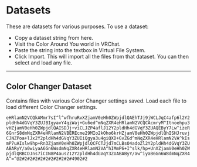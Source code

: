 # Datasets
These are datasets for various purposes. To use a dataset:
* Copy a dataset string from here.
* Visit the Color Around You world in VRChat.
* Paste the string into the textbox in Virtual File System.
* Click Import. This will import all the files from that dataset. You can then select and load any file.
----
## Color Changer Dataset
Contains files with various Color Changer settings saved. Load each file to load different Color Changer settings.

``` eHRlamN2VCQkAMmr7sI^l^wfhruRvXZjamV0eHh0ZWpjdlQAEhTJj9jWCLJqC4afp6l2Y2pldHh4dGVqY3ZUJBIgyavY4giWaj+Gu6ed^mNqZXR4eHRlamN2VCQCAcmryM^Itnoehpu3vHZjamV0eHh0ZWpjdlQAISDJj+viCLJZP4aflJ12Y2pldHh4dGVqY3ZUAQEByY7Lw^izeR6GnrS8dmNqZXR4eHRlamN2VBEREcme29MIo2kOho6krHZjamV0eHh0ZWpjdlQhISHJruvjCJNZPoa+lJx2Y2pldHh4dGVqY3ZUIiQgya3u4giQXD+GvZGd^mNqZXR4eHRlamN2VA^kIsmP7uAIslw9hp+Rn3ZjamV0eHh0ZWpjdlQCFCTJjd7mCLBsO4adoZl2Y2pldHh4dGVqY3ZUABARyY/a0wiyaA6Gn6WsdmNqZXR4eHRlamN2VA^hIMmP6+I^slk/hp+UnXZjamV0eHh0ZWpjdlQRBCDJns7iCIN8P4ausZ12Y2pldHh4dGVqY3ZUABAByY/aw^iyaB6Gn6W8dmNqZXR4A^=^@2#2#2#2#2#2#2#2#2#2#4902#2 ```
